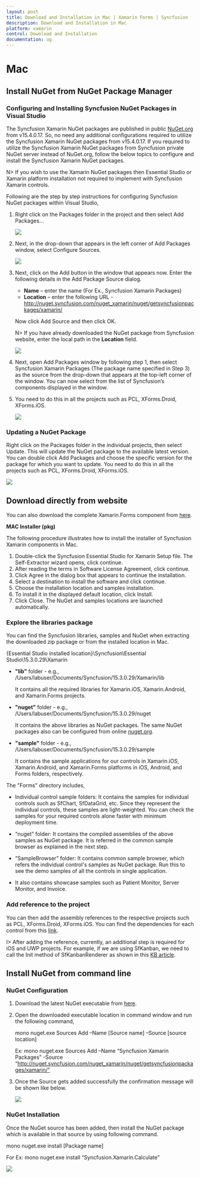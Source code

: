 ```yaml
---
layout: post
title: Download and Installation in Mac | Xamarin Forms | Syncfusion
description: Download and Installation in Mac
platform: xamarin
control: Download and Installation 
documentation: ug
---
```


# Mac

## Install NuGet from NuGet Package Manager

### Configuring and Installing Syncfusion NuGet Packages in Visual Studio

The Syncfusion Xamarin NuGet packages are published in public [NuGet.org](https://www.nuget.org/) from v15.4.0.17. So, no need any additional configurations required to utilize the Syncfusion Xamarin NuGet packages from v15.4.0.17. If you required to utilize the Syncfusion Xamarin NuGet packages from Syncfusion private NuGet server instead of NuGet.org, follow the below topics to configure and install the Syncfusion Xamarin NuGet packages.

N> If you wish to use the Xamarin NuGet packages then Essential Studio or Xamarin platform installation not required to implement with Syncfusion Xamarin controls. 

Following are the step by step instructions for configuring Syncfusion NuGet packages within Visual Studio,

1. Right click on the Packages folder in the project and then select Add Packages…

   ![](images/img1.png)

2. Next, in the drop-down that appears in the left corner of Add Packages window, select Configure Sources.

   ![](images/img2.png)

3. Next, click on the Add button in the window that appears now. Enter the following details in the Add Package Source dialog.

    *	**Name** – enter the name (For Ex., Syncfusion Xamarin Packages)
    *	**Location** – enter the following URL - http://nuget.syncfusion.com/nuget_xamarin/nuget/getsyncfusionpackages/xamarin/

    Now click Add Source and then click OK.

    N> If you have already downloaded the NuGet package from Syncfusion website, enter the local path in the **Location** field.

    ![](images/img3.png)

4. Next, open Add Packages window by following step 1, then select Syncfusion Xamarin Packages (The package name specified in Step 3) as the source from the drop-down that appears at the top-left corner of the window.  You can now select from the list of Syncfusion’s components displayed in the window.

5. You need to do this in all the projects such as PCL, XForms.Droid, XForms.iOS.

    ![](images/img4.png)

### Updating a NuGet Package

Right click on the Packages folder in the individual projects, then select Update. This will update the NuGet package to the available latest version. You can double click Add Packages and choose the specific version for the package for which you want to update. You need to do this in all the projects such as PCL, XForms.Droid, XForms.iOS.

![](images/img5.png)

## Download directly from website

You can also download the complete Xamarin.Forms component from [here](https://www.syncfusion.com/downloads/latest-version).

**MAC Installer (pkg)**

The following procedure illustrates how to install the installer of Syncfusion Xamarin components in Mac.

1. Double-click the Syncfusion Essential Studio for Xamarin Setup file. The Self-Extractor wizard opens, click continue.
2. After reading the terms in Software License Agreement, click continue.
3. Click Agree in the dialog box that appears to continue the installation.
4. Select a destination to install the software and click continue.
5. Choose the installation location and samples installation.
6. To install it in the displayed default location, click Install.
7. Click Close. The NuGet and samples locations are launched automatically.

### Explore the libraries package

You can find the Syncfusion libraries, samples and NuGet when extracting the downloaded zip package or from the installed location in Mac.

{Essential Studio installed location}\Syncfusion\Essential Studio\15.3.0.29\Xamarin

* **"lib"** folder - e.g., /Users/labuser/Documents/Syncfusion/15.3.0.29/Xamarin/lib

   It contains all the required libraries for Xamarin.iOS, Xamarin.Android, and Xamarin.Forms projects.

* **"nuget"** folder - e.g., /Users/labuser/Documents/Syncfusion/15.3.0.29/nuget

   It contains the above libraries as NuGet packages. The same NuGet packages also can be configured from online [nuget.org](https://api.nuget.org/v3/index.json).

* **"sample"** folder - e.g., /Users/labuser/Documents/Syncfusion/15.3.0.29/sample

   It contains the sample applications for our controls in Xamarin.iOS, Xamarin.Android, and Xamarin.Forms platforms in iOS, Android, and Forms folders, respectively.

The "Forms" directory includes,

* Individual control sample folders: It contains the samples for individual controls such as SfChart, SfDataGrid, etc. Since they represent the individual controls, these samples are light-weighted. You can check the samples for your required controls alone faster with minimum deployment time.
 
* “nuget” folder: It contains the compiled assemblies of the above samples as NuGet package. It is referred in the common sample browser as explained in the next step.

* “SampleBrowser” folder: It contains common sample browser, which refers the individual control's samples as NuGet package. Run this to see the demo samples of all the controls in single application.

* It also contains showcase samples such as Patient Monitor, Server Monitor, and Invoice.

### Add reference to the project

You can then add the assembly references to the respective projects such as PCL, XForms.Droid, XForms.iOS. You can find the dependencies for each control from this [link](https://help.syncfusion.com/xamarin/introduction/control-dependencies).

I> After adding the reference, currently, an additional step is required for iOS and UWP projects. For example, if we are using SfKanban, we need to call the Init method of SfKanbanRenderer as shown in this [KB article](https://www.syncfusion.com/kb/7171).

## Install NuGet from command line

### NuGet Configuration

1. Download the latest NuGet executable from [here](https://dist.nuget.org/win-x86-commandline/latest/nuget.exe).

2. Open the downloaded executable location in command window and run the following command,

   mono nuget.exe Sources Add –Name [Source name] –Source [source location]

   Ex: mono nuget.exe Sources Add –Name “Syncfusion Xamarin Packages” -Source “http://nuget.syncfusion.com/nuget_xamarin/nuget/getsyncfusionpackages/xamarin/”

3. Once the Source gets added successfully the confirmation message will be shown like below.

    ![](images/img6.jpg)

### NuGet Installation

Once the NuGet source has been added, then install the NuGet package which is available in that source by using following command.

mono nuget.exe install [Package name]

For Ex: mono nuget.exe install “Syncfusion.Xamarin.Calculate” 

![](images/img7.jpg)
